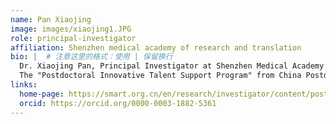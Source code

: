 ```yaml
---
name: Pan Xiaojing
image: images/xiaojing1.JPG
role: principal-investigator
affiliation: Shenzhen medical academy of research and translation 
bio: |  # 注意这里的格式：使用 | 保留换行
  Dr. Xiaojing Pan, Principal Investigator at Shenzhen Medical Academy of Research and Translation (SMART), recipient of the National Natural Science Foundation of China (NSFC) Excellent Young Scientists Fund. Since her postdoctoral work, she has successively received funding support including:
  The "Postdoctoral Innovative Talent Support Program" from China Postdoctoral Science Foundation, NSFC Young Scientists Fund, NSFC General Program, Beijing Municipal Science & Technology Commission's "Rising Star in Science and Technology" Award. Dr. Pan has published 5 first-author (including co-first) papers in Science and 8 corresponding-author (including co-corresponding) papers in PNAS and Nature Communications.
links:
  home-page: https://smart.org.cn/en/research/investigator/content/post_1134775.html
  orcid: https://orcid.org/0000-0003-1882-5361
---
```

